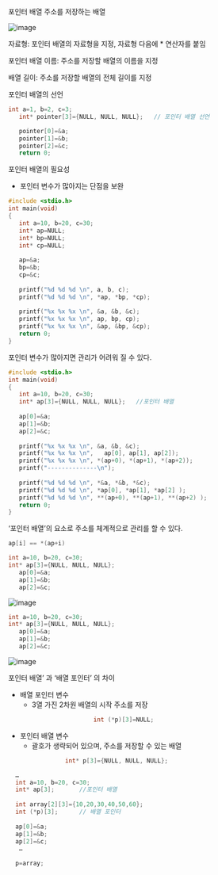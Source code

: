 포인터 배열
주소를 저장하는 배열

![image](https://user-images.githubusercontent.com/76800974/113238145-199ec880-92e3-11eb-88f7-c990d19739e2.png)

자료형: 포인터 배열의 자료형을 지정, 자료형 다음에 * 연산자를 붙임

포인터 배열 이름: 주소를 저장할 배열의 이름을 지정

배열 길이: 주소를 저장할 배열의 전체 길이를 지정

포인터 배열의 선언

```C
int a=1, b=2, c=3;
   int* pointer[3]={NULL, NULL, NULL};	 // 포인터 배열 선언

   pointer[0]=&a;
   pointer[1]=&b;
   pointer[2]=&c;		
   return 0;
```

포인터 배열의 필요성
- 포인터 변수가 많아지는 단점을 보완

```C
#include <stdio.h>
int main(void)
{
   int a=10, b=20, c=30;
   int* ap=NULL;
   int* bp=NULL;
   int* cp=NULL;
		
   ap=&a;
   bp=&b;
   cp=&c;
		
   printf("%d %d %d \n", a, b, c);	
   printf("%d %d %d \n", *ap, *bp, *cp);
		
   printf("%x %x %x \n", &a, &b, &c);	
   printf("%x %x %x \n", ap, bp, cp);	
   printf("%x %x %x \n", &ap, &bp, &cp);		
   return 0;
}
```

포인터 변수가 많아지면
관리가 어려워 질 수 있다.

```C
#include <stdio.h>
int main(void)
{
   int a=10, b=20, c=30;
   int* ap[3]={NULL, NULL, NULL};	//포인터 배열
		
   ap[0]=&a;
   ap[1]=&b;
   ap[2]=&c;
		
   printf("%x %x %x \n", &a, &b, &c);
   printf("%x %x %x \n",   ap[0], ap[1], ap[2]);	
   printf("%x %x %x \n", *(ap+0), *(ap+1), *(ap+2));  
   printf("--------------\n");
		
   printf("%d %d %d \n", *&a, *&b, *&c);
   printf("%d %d %d \n", *ap[0], *ap[1], *ap[2] );	
   printf("%d %d %d \n", **(ap+0), **(ap+1), **(ap+2) );		
   return 0;
}
```

‘포인터 배열’의 요소로 
주소를 체계적으로 관리를 할 수 있다.
```C
ap[i] == *(ap+i)
```

```C
int a=10, b=20, c=30;
int* ap[3]={NULL, NULL, NULL};
   ap[0]=&a;
   ap[1]=&b;
   ap[2]=&c;
```

![image](https://user-images.githubusercontent.com/76800974/113238243-52d73880-92e3-11eb-8e16-0606d71bbba2.png)

```C
int a=10, b=20, c=30;
int* ap[3]={NULL, NULL, NULL};
   ap[0]=&a;
   ap[1]=&b;
   ap[2]=&c;

```
![image](https://user-images.githubusercontent.com/76800974/113238277-6a162600-92e3-11eb-9232-5d975cdf5a41.png)

포인터 배열’ 과 ‘배열 포인터’ 의 차이
- 배열 포인터 변수
  - 3열 가진 2차원 배열의 시작 주소를 저장

```C
                        int (*p)[3]=NULL;
```

- 포인터 배열 변수
  - 괄호가 생략되어 있으며, 주소를 저장할 수 있는 배열

```C
                int* p[3]={NULL, NULL, NULL};
```

```C
  …
  int a=10, b=20, c=30;
  int* ap[3];		//포인터 배열
		
  int array[2][3]={10,20,30,40,50,60};
  int (*p)[3];		// 배열 포인터
		
  ap[0]=&a;
  ap[1]=&b;
  ap[2]=&c;
   …
 
  p=array;  
```
